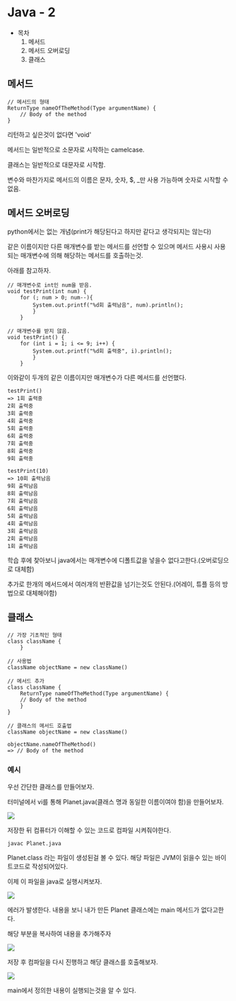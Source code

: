 # Java - 2

- 목차
    1. 메서드
    2. 메서드 오버로딩
    3. 클래스

## 메서드

```
// 메서드의 형태
ReturnType nameOfTheMethod(Type argumentName) {
    // Body of the method
}
```

리턴하고 싶은것이 없다면 'void'

메서드는 일반적으로 소문자로 시작하는 camelcase.

클래스는 일반적으로 대문자로 시작함.

변수와 마찬가지로 메서드의 이름은 문자, 숫자, $, _만 사용 가능하며 숫자로 시작할 수 없음.

## 메서드 오버로딩

python에서는 없는 개념(print가 해당된다고 하지만 같다고 생각되지는 않는다)

같은 이름이지만 다른 매개변수를 받는 메서드를 선언할 수 있으며 메서드 사용시 사용되는 매개변수에 의해 해당하는 메서드를 호출하는것.

아래를 참고하자.

```
// 매개변수로 int인 num을 받음.
void testPrint(int num) {
    for (; num > 0; num--){
        System.out.printf("%d회 출력남음", num).println();
        }
    }

// 매개변수를 받지 않음.
void testPrint() {
    for (int i = 1; i <= 9; i++) {
        System.out.printf("%d회 출력중", i).println();
        }
    }
```

이와같이 두개의 같은 이름이지만 매개변수가 다른 메서드를 선언했다.

```
testPrint()
=> 1회 출력중
2회 출력중
3회 출력중
4회 출력중
5회 출력중
6회 출력중
7회 출력중
8회 출력중
9회 출력중

testPrint(10)
=> 10회 출력남음
9회 출력남음
8회 출력남음
7회 출력남음
6회 출력남음
5회 출력남음
4회 출력남음
3회 출력남음
2회 출력남음
1회 출력남음
```

학습 후에 찾아보니 java에서는 매개변수에 디폴트값을 넣을수 없다고한다.(오버로딩으로 대체함)

추가로 한개의 메서드에서 여러개의 반환값을 넘기는것도 안된다.(어레이, 튜플 등의 방법으로 대체해야함)

## 클래스

```
// 가장 기초적인 형태
class className {
    }

// 사용법
className objectName = new className()

// 메서드 추가
class className {
    ReturnType nameOfTheMethod(Type argumentName) {
    // Body of the method
    }
}

// 클래스의 메서드 호출법
className objectName = new className()

objectName.nameOfTheMethod()
=> // Body of the method
```

### 예시

우선 간단한 클래스를 만들어보자.

터미널에서 vi를 통해 Planet.java(클래스 명과 동일한 이름이여야 함)을 만들어보자.

![](https://velog.velcdn.com/images/deonii/post/5c8a4336-85b7-43c9-83df-c829f99d8139/image.png)

저장한 뒤 컴퓨터가 이해할 수 있는 코드로 컴파일 시켜줘야한다.

```
javac Planet.java
```

Planet.class 라는 파일이 생성된걸 볼 수 있다. 해당 파일은 JVM이 읽을수 있는 바이트코드로 작성되어있다.

이제 이 파일을 java로 실행시켜보자.

![](https://velog.velcdn.com/images/deonii/post/991e4b48-c29b-4008-b0d9-a22f6a79bb69/image.png)

에러가 발생한다. 내용을 보니 내가 만든 Planet 클래스에는 main 메서드가 없다고한다.

해당 부분을 복사하여 내용을 추가해주자

![](https://velog.velcdn.com/images/deonii/post/79abe6e6-ec6f-492a-aa8c-feb1a23d57e2/image.png)

저장 후 컴파일을 다시 진행하고 해당 클래스를 호출해보자.

![](https://velog.velcdn.com/images/deonii/post/7eea555e-0498-44e5-9696-18b42c06ff40/image.png)

main에서 정의한 내용이 실행되는것을 알 수 있다.